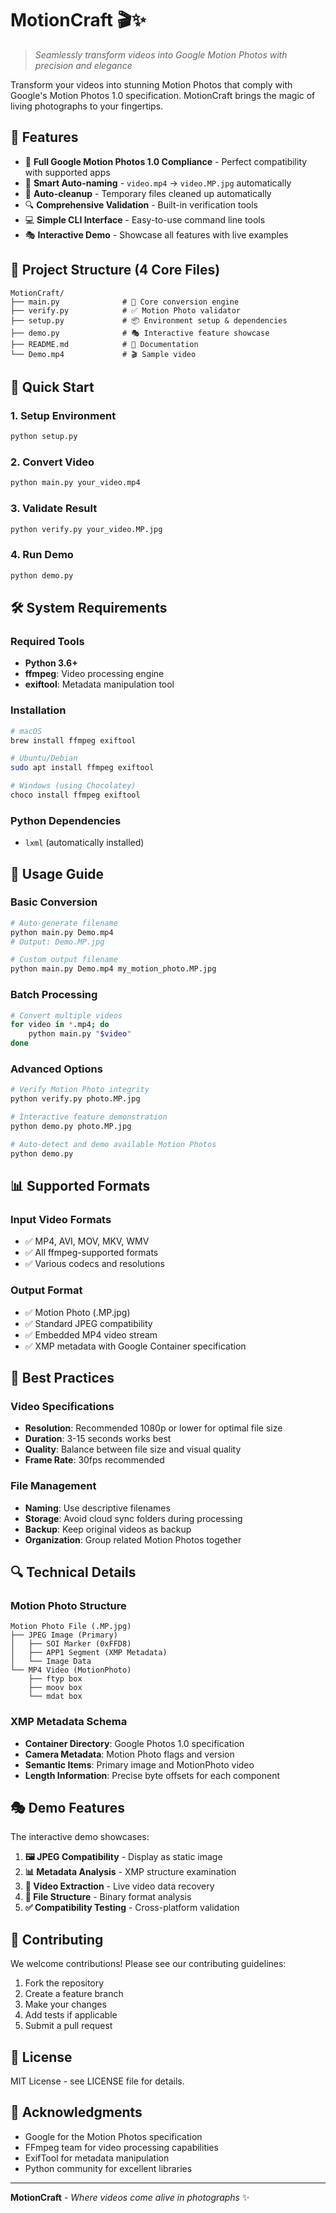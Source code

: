 # MotionCraft 🎬✨

> *Seamlessly transform videos into Google Motion Photos with precision and elegance*

Transform your videos into stunning Motion Photos that comply with Google's Motion Photos 1.0 specification. MotionCraft brings the magic of living photographs to your fingertips.

## 🌟 Features

- 📱 **Full Google Motion Photos 1.0 Compliance** - Perfect compatibility with supported apps
- 🎯 **Smart Auto-naming** - `video.mp4` → `video.MP.jpg` automatically
- 🧹 **Auto-cleanup** - Temporary files cleaned up automatically
- 🔍 **Comprehensive Validation** - Built-in verification tools
- 💻 **Simple CLI Interface** - Easy-to-use command line tools
- 🎭 **Interactive Demo** - Showcase all features with live examples

## 📂 Project Structure (4 Core Files)

```
MotionCraft/
├── main.py              # 🔧 Core conversion engine
├── verify.py            # ✅ Motion Photo validator  
├── setup.py             # 📦 Environment setup & dependencies
├── demo.py              # 🎭 Interactive feature showcase
├── README.md            # 📖 Documentation
└── Demo.mp4             # 🎬 Sample video
```

## 🚀 Quick Start

### 1. Setup Environment
```bash
python setup.py
```

### 2. Convert Video
```bash
python main.py your_video.mp4
```

### 3. Validate Result
```bash
python verify.py your_video.MP.jpg
```

### 4. Run Demo
```bash
python demo.py
```

## 🛠️ System Requirements

### Required Tools
- **Python 3.6+**
- **ffmpeg**: Video processing engine
- **exiftool**: Metadata manipulation tool

### Installation
```bash
# macOS
brew install ffmpeg exiftool

# Ubuntu/Debian
sudo apt install ffmpeg exiftool

# Windows (using Chocolatey)
choco install ffmpeg exiftool
```

### Python Dependencies
- `lxml` (automatically installed)

## 📝 Usage Guide

### Basic Conversion
```bash
# Auto-generate filename
python main.py Demo.mp4
# Output: Demo.MP.jpg

# Custom output filename
python main.py Demo.mp4 my_motion_photo.MP.jpg
```

### Batch Processing
```bash
# Convert multiple videos
for video in *.mp4; do
    python main.py "$video"
done
```

### Advanced Options
```bash
# Verify Motion Photo integrity
python verify.py photo.MP.jpg

# Interactive feature demonstration
python demo.py photo.MP.jpg

# Auto-detect and demo available Motion Photos
python demo.py
```

## 📊 Supported Formats

### Input Video Formats
- ✅ MP4, AVI, MOV, MKV, WMV
- ✅ All ffmpeg-supported formats
- ✅ Various codecs and resolutions

### Output Format  
- ✅ Motion Photo (.MP.jpg)
- ✅ Standard JPEG compatibility
- ✅ Embedded MP4 video stream
- ✅ XMP metadata with Google Container specification

## 🎯 Best Practices

### Video Specifications
- **Resolution**: Recommended 1080p or lower for optimal file size
- **Duration**: 3-15 seconds works best
- **Quality**: Balance between file size and visual quality
- **Frame Rate**: 30fps recommended

### File Management
- **Naming**: Use descriptive filenames
- **Storage**: Avoid cloud sync folders during processing
- **Backup**: Keep original videos as backup
- **Organization**: Group related Motion Photos together

## 🔍 Technical Details

### Motion Photo Structure
```
Motion Photo File (.MP.jpg)
├── JPEG Image (Primary)
│   ├── SOI Marker (0xFFD8)
│   ├── APP1 Segment (XMP Metadata)
│   └── Image Data
└── MP4 Video (MotionPhoto)
    ├── ftyp box
    ├── moov box
    └── mdat box
```

### XMP Metadata Schema
- **Container Directory**: Google Photos 1.0 specification
- **Camera Metadata**: Motion Photo flags and version
- **Semantic Items**: Primary image and MotionPhoto video
- **Length Information**: Precise byte offsets for each component

## 🎭 Demo Features

The interactive demo showcases:

1. **🖼️ JPEG Compatibility** - Display as static image
2. **📊 Metadata Analysis** - XMP structure examination  
3. **🎥 Video Extraction** - Live video data recovery
4. **🔧 File Structure** - Binary format analysis
5. **✅ Compatibility Testing** - Cross-platform validation

## 🤝 Contributing

We welcome contributions! Please see our contributing guidelines:

1. Fork the repository
2. Create a feature branch
3. Make your changes
4. Add tests if applicable
5. Submit a pull request

## 📄 License

MIT License - see LICENSE file for details.

## 🙏 Acknowledgments

- Google for the Motion Photos specification
- FFmpeg team for video processing capabilities
- ExifTool for metadata manipulation
- Python community for excellent libraries

---

**MotionCraft** - *Where videos come alive in photographs* ✨
